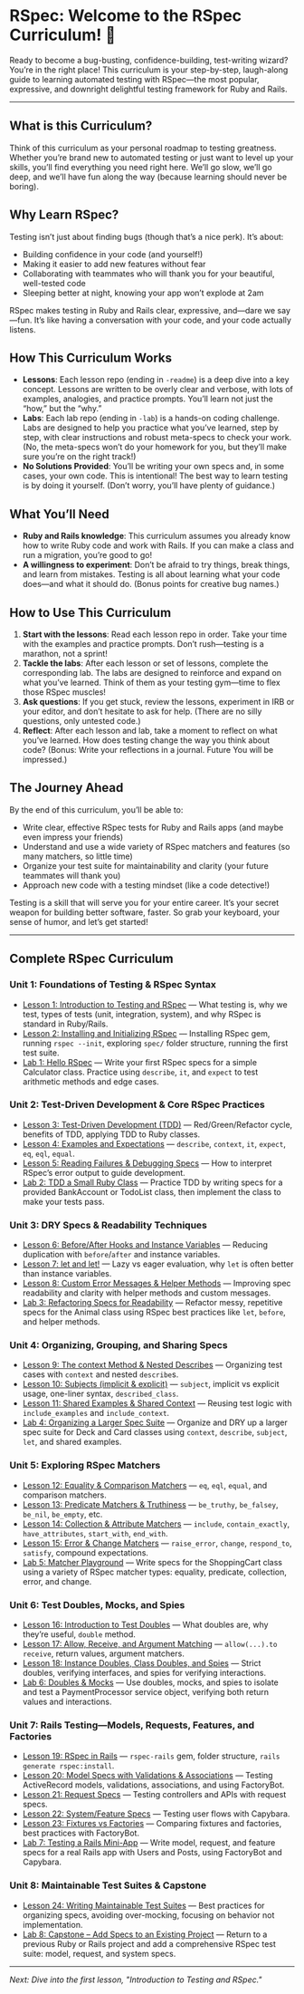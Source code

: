 # RSpec: Welcome to the RSpec Curriculum! 🎉

Ready to become a bug-busting, confidence-building, test-writing wizard? You’re in the right place! This curriculum is your step-by-step, laugh-along guide to learning automated testing with RSpec—the most popular, expressive, and downright delightful testing framework for Ruby and Rails.

---

## What is this Curriculum?

Think of this curriculum as your personal roadmap to testing greatness. Whether you’re brand new to automated testing or just want to level up your skills, you’ll find everything you need right here. We’ll go slow, we’ll go deep, and we’ll have fun along the way (because learning should never be boring).

## Why Learn RSpec?

Testing isn’t just about finding bugs (though that’s a nice perk). It’s about:

- Building confidence in your code (and yourself!)
- Making it easier to add new features without fear
- Collaborating with teammates who will thank you for your beautiful, well-tested code
- Sleeping better at night, knowing your app won’t explode at 2am

RSpec makes testing in Ruby and Rails clear, expressive, and—dare we say—fun. It’s like having a conversation with your code, and your code actually listens.

## How This Curriculum Works

- **Lessons**: Each lesson repo (ending in `-readme`) is a deep dive into a key concept. Lessons are written to be overly clear and verbose, with lots of examples, analogies, and practice prompts. You’ll learn not just the “how,” but the “why.”
- **Labs**: Each lab repo (ending in `-lab`) is a hands-on coding challenge. Labs are designed to help you practice what you’ve learned, step by step, with clear instructions and robust meta-specs to check your work. (No, the meta-specs won’t do your homework for you, but they’ll make sure you’re on the right track!)
- **No Solutions Provided**: You’ll be writing your own specs and, in some cases, your own code. This is intentional! The best way to learn testing is by doing it yourself. (Don’t worry, you’ll have plenty of guidance.)

## What You’ll Need

- **Ruby and Rails knowledge**: This curriculum assumes you already know how to write Ruby code and work with Rails. If you can make a class and run a migration, you’re good to go!
- **A willingness to experiment**: Don’t be afraid to try things, break things, and learn from mistakes. Testing is all about learning what your code does—and what it should do. (Bonus points for creative bug names.)

## How to Use This Curriculum

1. **Start with the lessons**: Read each lesson repo in order. Take your time with the examples and practice prompts. Don’t rush—testing is a marathon, not a sprint!
2. **Tackle the labs**: After each lesson or set of lessons, complete the corresponding lab. The labs are designed to reinforce and expand on what you’ve learned. Think of them as your testing gym—time to flex those RSpec muscles!
3. **Ask questions**: If you get stuck, review the lessons, experiment in IRB or your editor, and don’t hesitate to ask for help. (There are no silly questions, only untested code.)
4. **Reflect**: After each lesson and lab, take a moment to reflect on what you’ve learned. How does testing change the way you think about code? (Bonus: Write your reflections in a journal. Future You will be impressed.)

## The Journey Ahead

By the end of this curriculum, you’ll be able to:

- Write clear, effective RSpec tests for Ruby and Rails apps (and maybe even impress your friends)
- Understand and use a wide variety of RSpec matchers and features (so many matchers, so little time)
- Organize your test suite for maintainability and clarity (your future teammates will thank you)
- Approach new code with a testing mindset (like a code detective!)

Testing is a skill that will serve you for your entire career. It’s your secret weapon for building better software, faster. So grab your keyboard, your sense of humor, and let’s get started!

---

## Complete RSpec Curriculum

### Unit 1: Foundations of Testing & RSpec Syntax

- [Lesson 1: Introduction to Testing and RSpec](https://github.com/mclancy96/rspec-curriculum-intro-readme) — What testing is, why we test, types of tests (unit, integration, system), and why RSpec is standard in Ruby/Rails.
- [Lesson 2: Installing and Initializing RSpec](https://github.com/mclancy96/rspec-installing-and-initializing-rspec-readme) — Installing RSpec gem, running `rspec --init`, exploring `spec/` folder structure, running the first test suite.
- [Lab 1: Hello RSpec](https://github.com/mclancy96/rspec-hello-rspec-lab) — Write your first RSpec specs for a simple Calculator class. Practice using `describe`, `it`, and `expect` to test arithmetic methods and edge cases.

### Unit 2: Test-Driven Development & Core RSpec Practices

- [Lesson 3: Test-Driven Development (TDD)](https://github.com/mclancy96/rspec-test-driven-development-tdd-readme) — Red/Green/Refactor cycle, benefits of TDD, applying TDD to Ruby classes.
- [Lesson 4: Examples and Expectations](https://github.com/mclancy96/rspec-examples-and-expectations-readme) — `describe`, `context`, `it`, `expect`, `eq`, `eql`, `equal`.
- [Lesson 5: Reading Failures & Debugging Specs](https://github.com/mclancy96/rspec-reading-failures-and-debugging-specs-readme) — How to interpret RSpec’s error output to guide development.
- [Lab 2: TDD a Small Ruby Class](https://github.com/mclancy96/rspec-tdd-a-small-ruby-class-lab) — Practice TDD by writing specs for a provided BankAccount or TodoList class, then implement the class to make your tests pass.

### Unit 3: DRY Specs & Readability Techniques

- [Lesson 6: Before/After Hooks and Instance Variables](https://github.com/mclancy96/rspec-before-after-hooks-and-instance-variables-readme) — Reducing duplication with `before`/`after` and instance variables.
- [Lesson 7: let and let!](https://github.com/mclancy96/rspec-let-and-let-bang-readme) — Lazy vs eager evaluation, why `let` is often better than instance variables.
- [Lesson 8: Custom Error Messages & Helper Methods](https://github.com/mclancy96/rspec-custom-error-messages-and-helper-methods-readme) — Improving spec readability and clarity with helper methods and custom messages.
- [Lab 3: Refactoring Specs for Readability](https://github.com/mclancy96/rspec-refactoring-specs-for-readability-lab) — Refactor messy, repetitive specs for the Animal class using RSpec best practices like `let`, `before`, and helper methods.

### Unit 4: Organizing, Grouping, and Sharing Specs

- [Lesson 9: The context Method & Nested Describes](https://github.com/mclancy96/rspec-context-method-and-nested-describes-readme) — Organizing test cases with `context` and nested `describe`s.
- [Lesson 10: Subjects (implicit & explicit)](https://github.com/mclancy96/rspec-subjects-implicit-and-explicit-readme) — `subject`, implicit vs explicit usage, one-liner syntax, `described_class`.
- [Lesson 11: Shared Examples & Shared Context](https://github.com/mclancy96/rspec-shared-examples-and-shared-context-readme) — Reusing test logic with `include_examples` and `include_context`.
- [Lab 4: Organizing a Larger Spec Suite](https://github.com/mclancy96/rspec-organizing-a-larger-spec-suite-lab) — Organize and DRY up a larger spec suite for Deck and Card classes using `context`, `describe`, `subject`, `let`, and shared examples.

### Unit 5: Exploring RSpec Matchers

- [Lesson 12: Equality & Comparison Matchers](https://github.com/mclancy96/rspec-equality-and-comparison-matchers-readme) — `eq`, `eql`, `equal`, and comparison matchers.
- [Lesson 13: Predicate Matchers & Truthiness](https://github.com/mclancy96/rspec-predicate-matchers-and-truthiness-readme) — `be_truthy`, `be_falsey`, `be_nil`, `be_empty`, etc.
- [Lesson 14: Collection & Attribute Matchers](https://github.com/mclancy96/rspec-collection-and-attribute-matchers-readme) — `include`, `contain_exactly`, `have_attributes`, `start_with`, `end_with`.
- [Lesson 15: Error & Change Matchers](https://github.com/mclancy96/rspec-error-and-change-matchers-readme) — `raise_error`, `change`, `respond_to`, `satisfy`, compound expectations.
- [Lab 5: Matcher Playground](https://github.com/mclancy96/rspec-matcher-playground-lab) — Write specs for the ShoppingCart class using a variety of RSpec matcher types: equality, predicate, collection, error, and change.

### Unit 6: Test Doubles, Mocks, and Spies

- [Lesson 16: Introduction to Test Doubles](https://github.com/mclancy96/rspec-introduction-to-test-doubles-readme) — What doubles are, why they’re useful, `double` method.
- [Lesson 17: Allow, Receive, and Argument Matching](https://github.com/mclancy96/rspec-allow-receive-and-argument-matching-readme) — `allow(...).to receive`, return values, argument matchers.
- [Lesson 18: Instance Doubles, Class Doubles, and Spies](https://github.com/mclancy96/rspec-instance-doubles-class-doubles-and-spies-readme) — Strict doubles, verifying interfaces, and spies for verifying interactions.
- [Lab 6: Doubles & Mocks](https://github.com/mclancy96/rspec-doubles-and-mocks-lab) — Use doubles, mocks, and spies to isolate and test a PaymentProcessor service object, verifying both return values and interactions.

### Unit 7: Rails Testing—Models, Requests, Features, and Factories

- [Lesson 19: RSpec in Rails](https://github.com/mclancy96/rspec-in-rails-readme) — `rspec-rails` gem, folder structure, `rails generate rspec:install`.
- [Lesson 20: Model Specs with Validations & Associations](https://github.com/mclancy96/rspec-model-specs-with-validations-and-associations-readme) — Testing ActiveRecord models, validations, associations, and using FactoryBot.
- [Lesson 21: Request Specs](https://github.com/mclancy96/rspec-request-specs-readme) — Testing controllers and APIs with request specs.
- [Lesson 22: System/Feature Specs](https://github.com/mclancy96/rspec-system-and-feature-specs-readme) — Testing user flows with Capybara.
- [Lesson 23: Fixtures vs Factories](https://github.com/mclancy96/rspec-fixtures-vs-factories-readme) — Comparing fixtures and factories, best practices with FactoryBot.
- [Lab 7: Testing a Rails Mini-App](https://github.com/mclancy96/rspec-testing-a-rails-mini-app-lab) — Write model, request, and feature specs for a real Rails app with Users and Posts, using FactoryBot and Capybara.

### Unit 8: Maintainable Test Suites & Capstone

- [Lesson 24: Writing Maintainable Test Suites](https://github.com/mclancy96/rspec-writing-maintainable-test-suites-readme) — Best practices for organizing specs, avoiding over-mocking, focusing on behavior not implementation.
- [Lab 8: Capstone – Add Specs to an Existing Project](https://github.com/mclancy96/rspec-capstone-add-specs-to-existing-project-lab) — Return to a previous Ruby or Rails project and add a comprehensive RSpec test suite: model, request, and system specs.

---

*Next: Dive into the first lesson, "Introduction to Testing and RSpec."*
